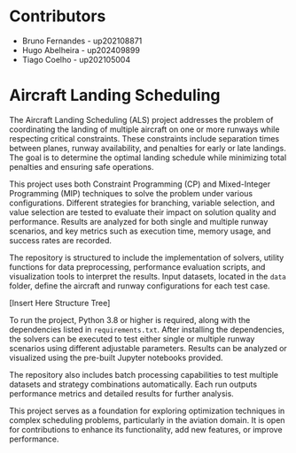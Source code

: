 # Contributors 

- Bruno Fernandes - up202108871
- Hugo Abelheira - up202409899
- Tiago Coelho - up202105004

# Aircraft Landing Scheduling

The Aircraft Landing Scheduling (ALS) project addresses the problem of coordinating the landing of multiple aircraft on one or more runways while respecting critical constraints. These constraints include separation times between planes, runway availability, and penalties for early or late landings. The goal is to determine the optimal landing schedule while minimizing total penalties and ensuring safe operations.

This project uses both Constraint Programming (CP) and Mixed-Integer Programming (MIP) techniques to solve the problem under various configurations. Different strategies for branching, variable selection, and value selection are tested to evaluate their impact on solution quality and performance. Results are analyzed for both single and multiple runway scenarios, and key metrics such as execution time, memory usage, and success rates are recorded.

The repository is structured to include the implementation of solvers, utility functions for data preprocessing, performance evaluation scripts, and visualization tools to interpret the results. Input datasets, located in the `data` folder, define the aircraft and runway configurations for each test case.

[Insert Here Structure Tree]

To run the project, Python 3.8 or higher is required, along with the dependencies listed in `requirements.txt`. After installing the dependencies, the solvers can be executed to test either single or multiple runway scenarios using different adjustable parameters. Results can be analyzed or visualized using the pre-built Jupyter notebooks provided.

The repository also includes batch processing capabilities to test multiple datasets and strategy combinations automatically. Each run outputs performance metrics and detailed results for further analysis.

This project serves as a foundation for exploring optimization techniques in complex scheduling problems, particularly in the aviation domain. It is open for contributions to enhance its functionality, add new features, or improve performance.
